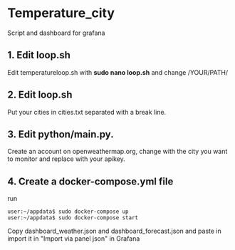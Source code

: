 # Temperature_city
Script and dashboard for grafana 

## 1. Edit loop.sh

Edit temperatureloop.sh with **sudo nano loop.sh** and change /YOUR/PATH/


## 2. Edit loop.sh
Put your cities in cities.txt separated with a break line.

## 3. Edit python/main.py. 
Create an account on openweathermap.org, change <YOURCITY> with the city you want to monitor and replace <YOURAPIKEY> with your apikey.

## 4. Create a docker-compose.yml file

run

   ```shell
   user:~/appdata$ sudo docker-compose up  
   user:~/appdata$ sudo docker-compose start
   ```

  
 Copy dashboard_weather.json and dashboard_forecast.json and paste in import it in "Import via panel json" in Grafana
